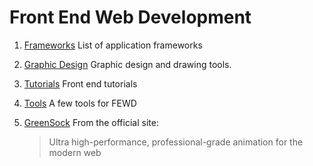 # Front End Web Development

   
1. [Frameworks](frameworks.md) 
   List of application frameworks
   
2. [Graphic Design](graphic_design.md)
   Graphic design and drawing tools.  
   
3. [Tutorials](tutorials.md)
   Front end tutorials

4. [Tools](tools.md)
   A few tools for FEWD  
   
5. [GreenSock](https://greensock.com/)
   From the official site:
   >Ultra high-performance, professional-grade animation for the modern web     
